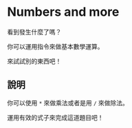 Numbers and more
=================

看到發生什麼了嗎？

你可以運用指令來做基本數學運算。

來試試別的東西吧！

說明
----

你可以使用 `*` 來做乘法或者是用 `/` 來做除法。

運用有效的式子來完成這道題目吧！
